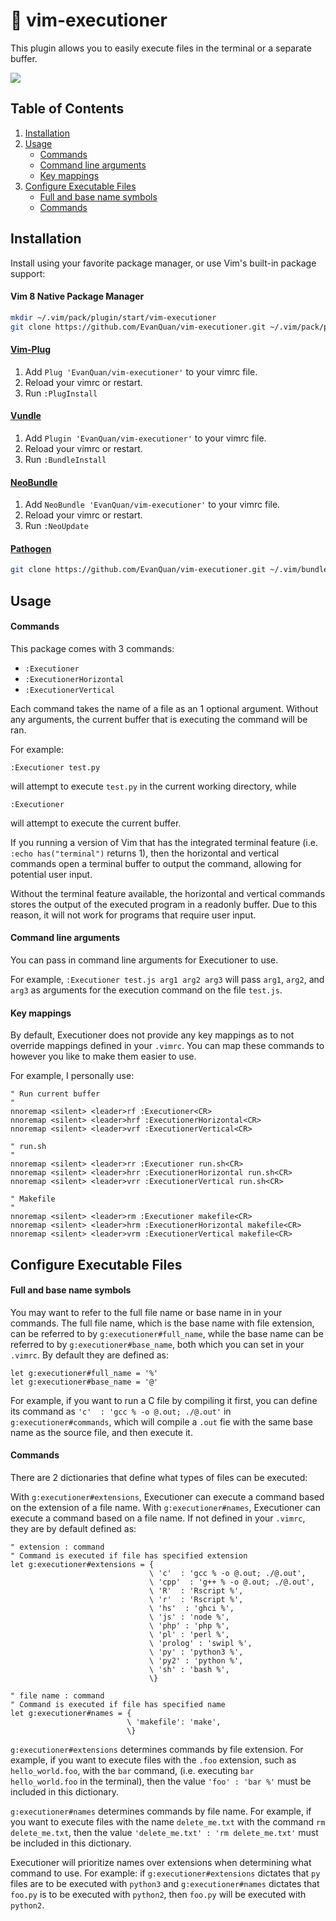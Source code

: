 # :sunrise_over_mountains: vim-executioner

This plugin allows you to easily execute files in the terminal or a separate
buffer.

![](https://raw.githubusercontent.com/wiki/EvanQuan/vim-executioner/executioner.PNG)

Table of Contents
-----------------
1. [Installation](#installation)
2. [Usage](#usage)
    - [Commands](#commands)
    - [Command line arguments](#command-line-arguments)
    - [Key mappings](#key-mappings)
3. [Configure Executable Files](#configure-executable-files)
    - [Full and base name symbols](#full-and-base-name-symbols)
    - [Commands](#commands-1)

## Installation

Install using your favorite package manager, or use Vim's built-in package
support:

#### Vim 8 Native Package Manager

```bash
mkdir ~/.vim/pack/plugin/start/vim-executioner
git clone https://github.com/EvanQuan/vim-executioner.git ~/.vim/pack/plugin/start/vim-executioner
```

#### [Vim-Plug](https://github.com/junegunn/vim-plug)

1. Add `Plug 'EvanQuan/vim-executioner'` to your vimrc file.
2. Reload your vimrc or restart.
3. Run `:PlugInstall`

#### [Vundle](https://github.com/VundleVim/Vundle.vim)

1. Add `Plugin 'EvanQuan/vim-executioner'` to your vimrc file.
2. Reload your vimrc or restart.
3. Run `:BundleInstall`

#### [NeoBundle](https://github.com/Shougo/neobundle.vim)

1. Add `NeoBundle 'EvanQuan/vim-executioner'` to your vimrc file.
2. Reload your vimrc or restart.
3. Run `:NeoUpdate`

#### [Pathogen](https://github.com/tpope/vim-pathogen)

```bash
git clone https://github.com/EvanQuan/vim-executioner.git ~/.vim/bundle/vim-executioner
```

## Usage

#### Commands

This package comes with 3 commands:

- `:Executioner`
- `:ExecutionerHorizontal`
- `:ExecutionerVertical`

Each command takes the name of a file as an 1 optional argument. Without any
arguments, the current buffer that is executing the command will be ran.

For example:
```
:Executioner test.py
```
will attempt to execute `test.py` in the current working directory, while
```
:Executioner
```
will attempt to execute the current buffer.

If you running a version of Vim that has the integrated terminal feature (i.e.
`:echo has("terminal")` returns 1), then the horizontal and vertical commands
open a terminal buffer to output the command, allowing for potential user
input.

Without the terminal feature available, the horizontal and vertical commands
stores the output of the executed program in a readonly buffer. Due to this
reason, it will not work for programs that require user input.

#### Command line arguments

You can pass in command line arguments for Executioner to use.

For example, `:Executioner test.js arg1 arg2 arg3` will pass `arg1`, `arg2`,
and `arg3` as arguments for the execution command on the file `test.js`.

#### Key mappings

By default, Executioner does not provide any key mappings as to not override
mappings defined in your `.vimrc`. You can map these commands to however you
like to make them easier to use.

For example, I personally use:

```vim
" Run current buffer
"
nnoremap <silent> <leader>rf :Executioner<CR>
nnoremap <silent> <leader>hrf :ExecutionerHorizontal<CR>
nnoremap <silent> <leader>vrf :ExecutionerVertical<CR>

" run.sh
"
nnoremap <silent> <leader>rr :Executioner run.sh<CR>
nnoremap <silent> <leader>hrr :ExecutionerHorizontal run.sh<CR>
nnoremap <silent> <leader>vrr :ExecutionerVertical run.sh<CR>

" Makefile
"
nnoremap <silent> <leader>rm :Executioner makefile<CR>
nnoremap <silent> <leader>hrm :ExecutionerHorizontal makefile<CR>
nnoremap <silent> <leader>vrm :ExecutionerVertical makefile<CR>
```


## Configure Executable Files

#### Full and base name symbols

You may want to refer to the full file name or base name in in your commands.
The full file name, which is the base name with file extension, can be referred
to by `g:executioner#full_name`, while the base name can be referred to by
`g:executioner#base_name`, both which you can set in your `.vimrc`. By default
they are defined as:

 ```vim
let g:executioner#full_name = '%'
let g:executioner#base_name = '@'
 ```

For example, if you want to run a C file by compiling it first, you can define
its command as `'c'  : 'gcc % -o @.out; ./@.out'` in `g:executioner#commands`,
which will compile a `.out` fie with the same base name as the source file,
and then execute it.

#### Commands

There are 2 dictionaries that define what types of files can be executed:

With `g:executioner#extensions`, Executioner can execute a command based on the
extension of a file name. With `g:executioner#names`, Executioner can execute
a command based on a file name. If not defined in your `.vimrc`, they are
by default defined as:

```vim
" extension : command
" Command is executed if file has specified extension
let g:executioner#extensions = {
                               \ 'c'  : 'gcc % -o @.out; ./@.out',
                               \ 'cpp'  : 'g++ % -o @.out; ./@.out',
                               \ 'R'  : 'Rscript %',
                               \ 'r'  : 'Rscript %',
                               \ 'hs'  : 'ghci %',
                               \ 'js' : 'node %',
                               \ 'php' : 'php %',
                               \ 'pl' : 'perl %',
                               \ 'prolog' : 'swipl %',
                               \ 'py' : 'python3 %',
                               \ 'py2' : 'python %',
                               \ 'sh' : 'bash %',
                               \}

" file name : command
" Command is executed if file has specified name
let g:executioner#names = {
                          \ 'makefile': 'make',
                          \}
```

`g:executioner#extensions` determines commands by file extension. For example,
if you want to execute files with the `.foo` extension, such as
`hello_world.foo`, with the `bar` command, (i.e. executing `bar
hello_world.foo` in the terminal), then the value `'foo' : 'bar %'` must be
included in this dictionary.

`g:executioner#names` determines commands by file name. For example, if you want
to execute files with the name `delete_me.txt` with the command `rm
delete_me.txt`, then the value `'delete_me.txt' : 'rm delete_me.txt'` must be
included in this dictionary.

Executioner will prioritize names over extensions when determining what command
to use. For example: if `g:executioner#extensions` dictates that `py` files are
to be executed with `python3` and `g:executioner#names` dictates that `foo.py`
is to be executed with `python2`, then `foo.py` will be executed with
`python2`.

